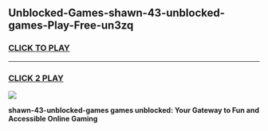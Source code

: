 
## Unblocked-Games-shawn-43-unblocked-games-Play-Free-un3zq
<h3>
<a href="https://premium76.site?title=shawn-43-unblocked-games&ref=21A">CLICK TO PLAY</a></h3>
<hr>

<h3>
<a href="https://premium76.site?title=shawn-43-unblocked-games&ref=21A">CLICK 2 PLAY</a>
  
</h3>

<a href="https://premium76.site?title=shawn-43-unblocked-games&ref=21A"><img src="https://clearcache.store/games.png"></a>


**shawn-43-unblocked-games games unblocked: Your Gateway to Fun and Accessible Online Gaming**
